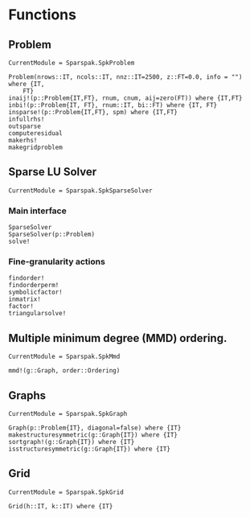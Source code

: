 # Functions

## Problem

```@meta
CurrentModule = Sparspak.SpkProblem
```

```@docs
Problem(nrows::IT, ncols::IT, nnz::IT=2500, z::FT=0.0, info = "") where {IT, 
    FT}
inaij!(p::Problem{IT,FT}, rnum, cnum, aij=zero(FT)) where {IT,FT}
inbi!(p::Problem{IT, FT}, rnum::IT, bi::FT) where {IT, FT}
insparse!(p::Problem{IT,FT}, spm) where {IT,FT}
infullrhs!
outsparse
computeresidual
makerhs!
makegridproblem
```

## Sparse LU Solver

```@meta
CurrentModule = Sparspak.SpkSparseSolver
```

### Main interface

```@docs
SparseSolver
SparseSolver(p::Problem)
solve!
```

### Fine-granularity actions

```@docs
findorder!
findorderperm!
symbolicfactor!
inmatrix!
factor!
triangularsolve!
```



## Multiple minimum degree (MMD) ordering.

```@meta
CurrentModule = Sparspak.SpkMmd
```

```@docs
mmd!(g::Graph, order::Ordering)
```

## Graphs

```@meta
CurrentModule = Sparspak.SpkGraph
```

```@docs
Graph(p::Problem{IT}, diagonal=false) where {IT}
makestructuresymmetric(g::Graph{IT}) where {IT}
sortgraph!(g::Graph{IT}) where {IT}
isstructuresymmetric(g::Graph{IT}) where {IT}
```

## Grid

```@meta
CurrentModule = Sparspak.SpkGrid
```

```@docs
Grid(h::IT, k::IT) where {IT}
```

